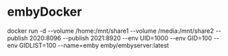 # embyDocker

docker run -d --volume /home:/mnt/share1  --volume /media:/mnt/share2 --publish 2020:8096 --publish 2021:8920 --env UID=1000  --env GID=100  --env GIDLIST=100 --name=emby  emby/embyserver:latest
